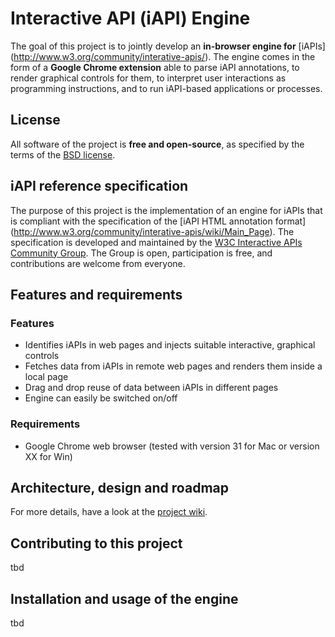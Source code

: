 Interactive API (iAPI) Engine
================

The goal of this project is to jointly develop an **in-browser engine for** [iAPIs]
(http://www.w3.org/community/interative-apis/). The engine comes in the form 
of a **Google Chrome extension** able to parse iAPI annotations, to render graphical 
controls for them, to interpret user interactions as programming instructions, 
and to run iAPI-based applications or processes. 


License
-------
All software of the project is **free and open-source**, as specified by the terms 
of the [BSD license](https://github.com/floriandanielit/interactive-apis/blob/master/LICENSE.txt).


iAPI reference specification
----------
The purpose of this project is the implementation of an engine for iAPIs that is 
compliant with the specification of the [iAPI HTML annotation format]
(http://www.w3.org/community/interative-apis/wiki/Main_Page). The specification is developed and 
maintained by the [W3C Interactive APIs Community Group](http://www.w3.org/community/interative-apis/).
The Group is open, participation is free, and contributions are welcome from everyone.


Features and requirements
---------

### Features

* Identifies iAPIs in web pages and injects suitable interactive, graphical controls
* Fetches data from iAPIs in remote web pages and renders them inside a local page
* Drag and drop reuse of data between iAPIs in different pages
* Engine can easily be switched on/off

### Requirements

* Google Chrome web browser (tested with version 31 for Mac or version XX for Win)


Architecture, design and roadmap
-----------
For more details, have a look at the [project wiki](https://github.com/floriandanielit/interactive-apis/wiki).


Contributing to this project
-------------

tbd


Installation and usage of the engine
----------------

tbd
